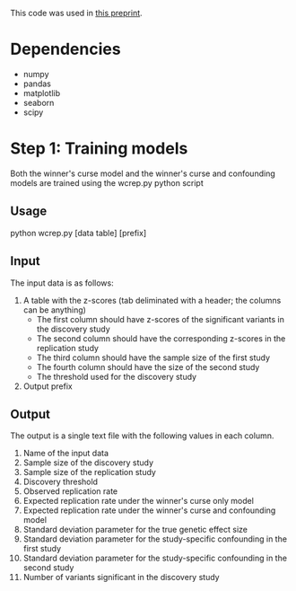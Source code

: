 
This code was used in [this preprint](https://doi.org/10.1101/856898).

# Dependencies
- numpy
- pandas
- matplotlib
- seaborn
- scipy


# Step 1: Training models

Both the winner's curse model and the winner's curse and confounding models are trained using the wcrep.py python script

## Usage
python wcrep.py [data table] [prefix]

## Input
The input data is as follows:
1. A table with the z-scores (tab deliminated with a header; the columns can be anything)
	- The first column should have z-scores of the significant variants in the discovery study
	- The second column should have the corresponding z-scores in the replication study
	- The third column should have the sample size of the first study
	- The fourth column should have the size of the second study
	- The threshold used for the discovery study
2. Output prefix

## Output
The output is a single text file with the following values in each column.
1. Name of the input data
2. Sample size of the discovery study
3. Sample size of the replication study
4. Discovery threshold
1. Observed replication rate
2. Expected replication rate under the winner's curse only model
3. Expected replication rate under the winner's curse and confounding model
4. Standard deviation parameter for the true genetic effect size
5. Standard deviation parameter for the study-specific confounding in the first study
6. Standard deviation parameter for the study-specific confounding in the second study
7. Number of variants significant in the discovery study



